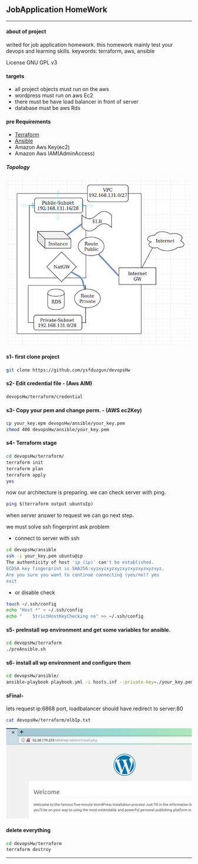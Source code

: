 ## JobApplication HomeWork
--------------

#### about of project
writed for job application homework.
this homework mainly test your devops and learning skills.
keywords: terraform, aws, ansible

License GNU GPL v3


#### targets
* all project objects must run on the aws
* wordpress must run on  aws Ec2
* there must be have load balancer in front of server
* database must be aws Rds

#### pre Requirements

* [Terraform](https://www.terraform.io/downloads.html)
* [Ansible](https://docs.ansible.com/ansible/latest/installation_guide/intro_installation.html)
* Amazon Aws Key(ec2)
* Amazon Aws IAM(AdminAccess)

##### Topology

![alt text][logo]

[logo]: https://raw.githubusercontent.com/ysfduzgun/devopsHw/master/pictures/network.png "network"

#### s1- first clone project
```sh
git clone https://github.com/ysfduzgun/devopsHw
```
#### s2- Edit credential file - (Aws AIM)
```sh
devopsHw/terraform/credential
```
#### s3- Copy your pem and change perm. - (AWS ec2Key)
```sh
cp your_key.epm devopsHw/ansible/your_key.pem
chmod 400 devopsHw/ansible/your_key.pem
```
#### s4- Terraform stage
```sh
cd devopsHw/terraform/
terraform init
terraform plan
terraform apply
yes
```
now our architecture is preparing. we can check server with ping.
```sh
ping $(terraform output ubuntuIp)
```
when server answer to request we can go next step.

we must solve ssh fingerprint ask problem

- connect to server with ssh
```sh
cd devopsHw/ansible
ssh -i your_key.pem ubuntu@ip
The authenticity of host 'ip (ip)' can't be established.
ECDSA key fingerprint is SHA256:xyzxyzxyzxyzxyzxyzxyzxyzxyz.
Are you sure you want to continue connecting (yes/no)? yes
exit
```
- or disable check
```sh
touch ~/.ssh/config
echo "Host *" > ~/.ssh/config
echo "    StrictHostKeyChecking no" >> ~/.ssh/config
```

#### s5- preInstall wp environment and get some variables for ansible.
```sh
cd devopsHw/terraform
./preAnsible.sh
```

#### s6- install all wp environment and configure them
```sh
cd devopsHw/ansible/
ansible-playbook playbook.yml -i hosts.inf --private-key=./your_key.pem
```
#### sFinal-
lets request ip:6868 port, loadbalancer should have redirect to server:80
```sh
cat devopsHw/terraform/elbIp.txt
```

![alt text][logo2]

[logo2]: https://raw.githubusercontent.com/ysfduzgun/devopsHw/master/pictures/final.png "final"

#### delete everything
```sh
cd devopsHw/terraform
terraform destroy
```
--------------
